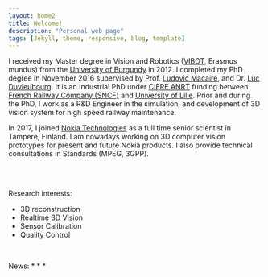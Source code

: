 ```yaml
---
layout: home2
title: Welcome!
description: "Personal web page"
tags: [Jekyll, theme, responsive, blog, template]
---
```



I received my Master degree in Vision and Robotics ([VIBOT](https://www.vibot.org/), Erasmus mundus) from the [University of Burgundy](https://en.u-bourgogne.fr/) in 2012. I completed my PhD degree in November 2016 supervised by Prof. [Ludovic Macaire](https://pro.univ-lille.fr/ludovic-macaire), and Dr. [Luc Duvieubourg](https://pro.univ-lille.fr/luc-duvieubourg). It is an Industrial PhD under [CIFRE ANRT](https://euraxess.ec.europa.eu/jobs/funding/cifre-fellowships) funding between [French Railway Company (SNCF)](https://www.sncf-reseau.com/en/innovation) and [University of Lille](https://www.univ-lille.fr/). Prior and during the PhD, I work as a R&D Engineer in the simulation, and development of 3D vision system for high speed railway maintenance. 


In 2017, I joined [Nokia Technologies](https://www.nokia.com/) as a full time senior scientist in Tampere, Finland. I am nowadays working on 3D computer vision prototypes for present and future Nokia products. I also provide technical consultations in Standards (MPEG, 3GPP).

<br>

<br>

Research interests:
* 3D reconstruction
* Realtime 3D Vision
* Sensor Calibration
* Quality Control

<br>

News:
* 
* 
* 
